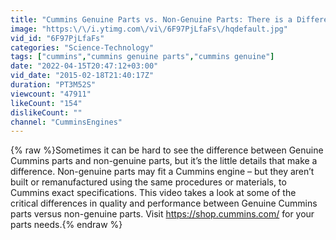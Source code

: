 ```yaml
---
title: "Cummins Genuine Parts vs. Non-Genuine Parts: There is a Difference"
image: "https:\/\/i.ytimg.com\/vi\/6F97PjLfaFs\/hqdefault.jpg"
vid_id: "6F97PjLfaFs"
categories: "Science-Technology"
tags: ["cummins","cummins genuine parts","cummins genuine"]
date: "2022-04-15T20:47:12+03:00"
vid_date: "2015-02-18T21:40:17Z"
duration: "PT3M52S"
viewcount: "47911"
likeCount: "154"
dislikeCount: ""
channel: "CumminsEngines"
---
```

{% raw %}Sometimes it can be hard to see the difference between Genuine Cummins parts and non-genuine parts, but it’s the little details that make a difference. Non-genuine parts may fit a Cummins engine – but they aren’t built or remanufactured using the same procedures or materials, to Cummins exact specifications. This video takes a look at some of the critical differences in quality and performance between Genuine Cummins parts versus non-genuine parts. Visit <a rel="nofollow" target="blank" href="https://shop.cummins.com/">https://shop.cummins.com/</a> for your parts needs.{% endraw %}
